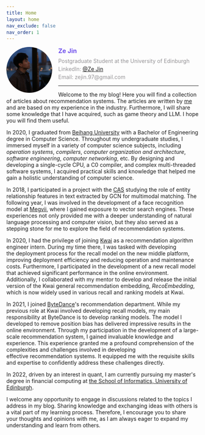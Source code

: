 ```yaml
---
title: Home
layout: home
nav_exclude: false
nav_order: 1
---
```

<!-- <img style="float: left; border-radius: 50%; margin:1px 24px" src="./assets/images/ze-jin.jpg"  width="25%"> -->
<div class="staffer">
   <a> 
    <img style="float: left; border-radius: 50%; height: 120px; margin-right: 1rem;" class="staffer-image" src="./assets/images/ze-jin.jpg" alt=""> 
   </a>
   <div>
      <h3 style="margin: 0.5rem; color: #7253ed" class="staffer-name"> 
        Ze Jin
      </h3>
      <p style="color: #959396; margin: 0.25rem" class="staffer-meta">Postgraduate Student at the University of Edinburgh</p>
      <p style="color: #959396; margin: 0.25rem" class="staffer-meta">LinkedIn: <a href="https://www.linkedin.com/in/ze-jin-7219531b2/">@Ze Jin</a></p>
      <p style="color: #959396; margin: 0.25rem" class="staffer-meta">Email: zejin.97@gmail.com</p>
      <hr/>
   </div>
</div>

Welcome to the my blog! Here you will find a collection of articles about recommendation systems. The articles are written by [me](https://www.linkedin.com/in/ze-jin-7219531b2/) and are based on my experience in the industry. Furthermore, I will share some knowledge that I have acquired, such as game theory and LLM. I hope you will find them useful.

In 2020, I graduated from [Beihang University](https://ev.buaa.edu.cn/) with a Bachelor of Engineering degree in Computer Science. Throughout my undergraduate studies, I immersed myself in a variety of computer science subjects, including *operation systems*, *compilers*, *computer organization and architecture*, *software engineering*, *computer networking*, etc. By designing and developing a single-cycle CPU, a C0 compiler, and complex multi-threaded software systems, I acquired practical skills and knowledge that helped me gain a holistic understanding of computer science.

In 2018, I participated in a project with the [CAS](https://english.cas.cn/) studying the role of entity relationship features in text extracted by GCN for multimodal matching. The following year, I was involved in the development of a face recognition model at [Megvii](https://en.megvii.com/), where I gained exposure to vector search engines. These experiences not only provided me with a deeper understanding of natural language processing and computer vision, but they also served as a stepping stone for me to explore the field of recommendation systems.

In 2020, I had the privilege of joining [Kwai](https://www.kwai.com/) as a recommendation algorithm engineer intern. During my time there, I was tasked with developing the deployment process for the recall model on the new middle platform, improving deployment efficiency and reducing operation and maintenance costs.  Furthermore, I participated in the development of a new recall model that achieved significant performance in the online environment. Additionally, I collaborated with my mentor to develop and release the initial version of the Kwai general recommendation embedding, *RecoEmbedding*, which is now widely used in various recall and ranking models at Kwai.

In 2021, I joined [ByteDance](https://www.bytedance.com/en/)'s recommendation department. While my previous role at Kwai involved developing recall models, my main responsibility at ByteDance is to develop ranking models. The model I developed to remove position bias has delivered impressive results in the online environment. Through my participation in the development of a large-scale recommendation system, I gained invaluable knowledge and experience. This experience granted me a profound comprehension of the complexities and challenges involved in developing effective recommendation systems. It equipped me with the requisite skills and expertise to confidently address these challenges directly.

In 2022, driven by an interest in quant, I am currently pursuing my master's degree in financial computing at [the School of Informatics, University of Edinburgh](https://www.ed.ac.uk/informatics).

I welcome any opportunity to engage in discussions related to the topics I address in my blog. Sharing knowledge and exchanging ideas with others is a vital part of my learning process. Therefore, I encourage you to share your thoughts and opinions with me, as I am always eager to expand my understanding and learn from others.
